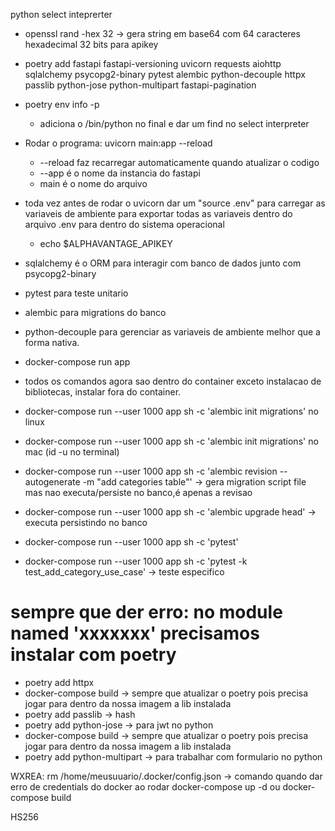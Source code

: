 python select inteprerter


- openssl rand -hex 32 -> gera string em base64 com 64 caracteres hexadecimal 32 bits para apikey
- poetry add fastapi fastapi-versioning uvicorn requests aiohttp sqlalchemy psycopg2-binary pytest alembic python-decouple httpx passlib python-jose python-multipart fastapi-pagination
- poetry env info -p
    - adiciona o /bin/python no final e dar um find no select interpreter

- Rodar o programa: uvicorn main:app --reload
    - --reload faz recarregar automaticamente quando atualizar o codigo
    - --app é o nome da instancia do fastapi
    - main é o nome do arquivo

- toda vez antes de rodar o uvicorn dar um "source .env" para carregar as variaveis de ambiente para exportar todas as variaveis dentro do arquivo .env para dentro do sistema operacional
    - echo $ALPHAVANTAGE_APIKEY


- sqlalchemy é o ORM para interagir com banco de dados junto com psycopg2-binary
- pytest para teste unitario
- alembic para migrations do banco
- python-decouple para gerenciar as variaveis de ambiente melhor que a forma nativa.

- docker-compose run app

- todos os comandos agora sao dentro do container exceto instalacao de bibliotecas, instalar fora do container.
- docker-compose run --user 1000 app sh -c 'alembic init migrations' no linux
- docker-compose run --user 1000 app sh -c 'alembic init migrations' no mac (id -u no terminal) 
- docker-compose run --user 1000 app sh -c 'alembic revision --autogenerate -m "add categories table"'  -> gera migration script file mas nao executa/persiste no banco,é apenas a revisao
- docker-compose run --user 1000 app sh -c 'alembic upgrade head'  -> executa persistindo no banco
- docker-compose run --user 1000 app sh -c 'pytest'
- docker-compose run --user 1000 app sh -c 'pytest -k test_add_category_use_case'  -> teste especifico


# sempre que der erro: no module named 'xxxxxxx' precisamos instalar com poetry
- poetry add httpx
- docker-compose build -> sempre que atualizar o poetry pois precisa jogar para dentro da nossa imagem a lib instalada
- poetry add passlib -> hash
- poetry add python-jose -> para jwt no python
- docker-compose build -> sempre que atualizar o poetry pois precisa jogar para dentro da nossa imagem a lib instalada
- poetry add python-multipart -> para trabalhar com formulario no python




WXREA:
rm /home/meusuuario/.docker/config.json -> comando quando dar erro de credentials do docker ao rodar docker-compose up -d ou docker-compose build

HS256